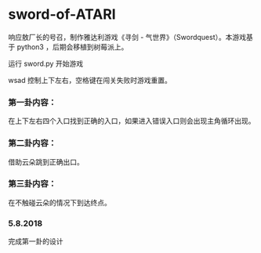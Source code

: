 # sword-of-ATARI

响应敖厂长的号召，制作雅达利游戏《寻剑 - 气世界》（Swordquest）。本游戏基于 python3 ，后期会移植到树莓派上。

运行 sword.py 开始游戏

wsad 控制上下左右，空格键在闯关失败时游戏重置。

### 第一卦内容：

在上下左右四个入口找到正确的入口，如果进入错误入口则会出现主角循环出现。

### 第二卦内容：

借助云朵跳到正确出口。

### 第三卦内容：

在不触碰云朵的情况下到达终点。

### 5.8.2018

完成第一卦的设计
